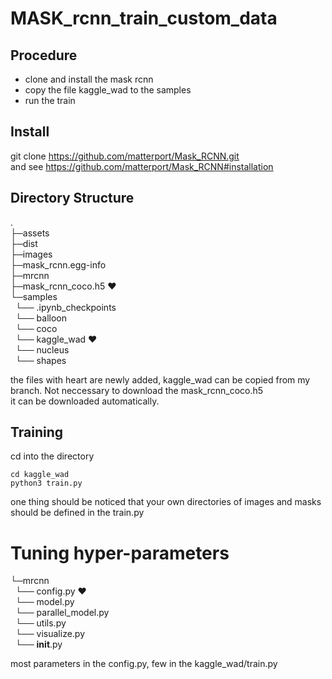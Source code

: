 # MASK_rcnn_train_custom_data
## Procedure
- clone and install the mask rcnn
- copy the file kaggle_wad to the samples
- run the train

## Install
git clone https://github.com/matterport/Mask_RCNN.git <br />
and see https://github.com/matterport/Mask_RCNN#installation
## Directory Structure
.<br />
├─assets<br />
├─dist<br />
├─images<br />
├─mask_rcnn.egg-info<br />
├─mrcnn<br />
├─mask_rcnn_coco.h5 :heart: <br />
└─samples<br />
&nbsp;   └── .ipynb_checkpoints<br />
&nbsp;    └── balloon<br />
&nbsp;    └── coco<br />
&nbsp;    └── kaggle_wad :heart: <br />
&nbsp;    └── nucleus<br />
&nbsp;    └── shapes<br />

the files with heart are newly added, kaggle_wad can be copied from my branch. Not neccessary to download the mask_rcnn_coco.h5<br />
it can be downloaded automatically.

## Training
cd into the directory<br />
```
cd kaggle_wad
python3 train.py
```
one thing should be noticed that your own directories of images and masks should be defined in the train.py

# Tuning hyper-parameters
 └─mrcnn <br />
&nbsp;   └── config.py :heart: <br />
&nbsp;    └── model.py<br />
&nbsp;    └── parallel_model.py<br />
&nbsp;    └── utils.py <br />
&nbsp;    └── visualize.py <br />
&nbsp;    └── __init__.py<br />

most parameters in the config.py, few in the kaggle_wad/train.py